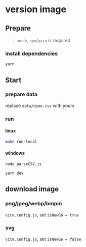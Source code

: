 # version image

## Prepare

> `node`, `npm`/`yarn` is required

### install dependencies

```bash
yarn
```

## Start

### prepare data

replace `data/demo.csv` with yours

### run

#### linux

```bash
make run-local
```

#### windows

```bash
node parseCSV.js
```

```bash
yarn dev
```

## download image

### png/jpeg/webp/bmpin

`vite.config.js`, set `isNewG6 = true`

### svg

`vite.config.js`, set `isNewG6 = false`
